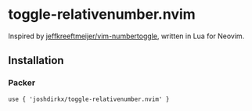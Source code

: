 # toggle-relativenumber.nvim

Inspired by [jeffkreeftmeijer/vim-numbertoggle](https://github.com/jeffkreeftmeijer/vim-numbertoggle), written in Lua for Neovim.

## Installation

### Packer

```
use { 'joshdirkx/toggle-relativenumber.nvim' }
```
